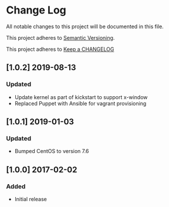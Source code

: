 # Change Log

All notable changes to this project will be documented in this file.

This project adheres to [Semantic Versioning](http://semver.org/).

This project adheres to [Keep a CHANGELOG](http://keepachangelog.com/)

## [1.0.2] 2019-08-13

### Updated

-   Update kernel as part of kickstart to support x-window
-   Replaced Puppet with Ansible for vagrant provisioning

## [1.0.1] 2019-01-03

### Updated

-   Bumped CentOS to version 7.6

## [1.0.0] 2017-02-02

### Added

-   Initial release
